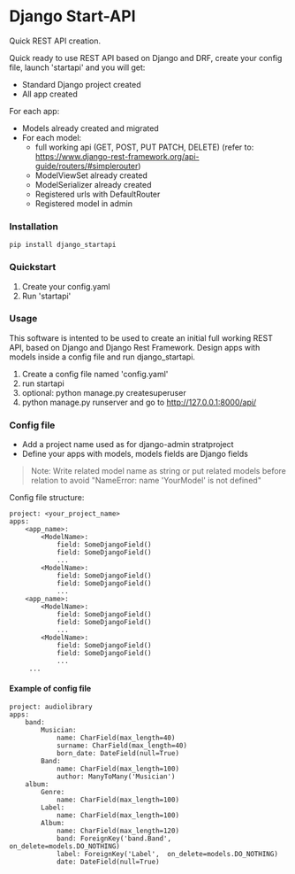 # Django Start-API

Quick REST API creation.

Quick ready to use REST API based on Django and DRF, create your config file, 
launch 'startapi' and you will get:

- Standard Django project created
- All app created
 
For each app:
- Models already created and migrated
- For each model:
    - full working api (GET, POST, PUT PATCH, DELETE) (refer to: 
  https://www.django-rest-framework.org/api-guide/routers/#simplerouter) 
    - ModelViewSet already created
    - ModelSerializer already created
    - Registered urls with DefaultRouter 
    - Registered model in admin 

### Installation

    pip install django_startapi

### Quickstart

1. Create your config.yaml
2. Run 'startapi'

### Usage

This software is intented to be used to create an initial full working REST API,
based on Django and Django Rest Framework. Design apps with models inside a config file and
run django_startapi.

1. Create a config file named 'config.yaml'
2. run startapi
3. optional: python manage.py createsuperuser
4. python manage.py runserver and go to http://127.0.0.1:8000/api/

### Config file

- Add a project name used as for django-admin stratproject
- Define your apps with models, models fields are Django fields
 
> Note: Write related model name as string or put related models before 
relation  to avoid "NameError: name 'YourModel' is not defined"

Config file structure:

    project: <your_project_name>
    apps:
        <app_name>:
            <ModelName>:
                field: SomeDjangoField()
                field: SomeDjangoField()
                ...
            <ModelName>:
                field: SomeDjangoField()
                field: SomeDjangoField()
                ...
        <app_name>:
            <ModelName>:
                field: SomeDjangoField()
                field: SomeDjangoField()
                ...
            <ModelName>:
                field: SomeDjangoField()
                field: SomeDjangoField()
                ...
         ...       
  
#### Example of config file
    
    project: audiolibrary
    apps:
        band:
            Musician:
                name: CharField(max_length=40)
                surname: CharField(max_length=40)
                born_date: DateField(null=True)
            Band:
                name: CharField(max_length=100)
                author: ManyToMany('Musician')
        album:
            Genre:
                name: CharField(max_length=100)
            Label:
                name: CharField(max_length=100)
            Album:
                name: CharField(max_length=120)
                band: ForeignKey('band.Band',  on_delete=models.DO_NOTHING)
                label: ForeignKey('Label',  on_delete=models.DO_NOTHING)
                date: DateField(null=True)
